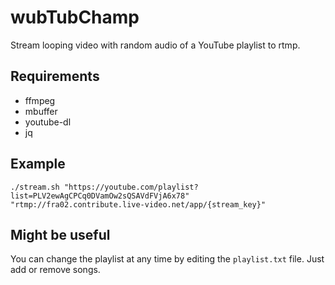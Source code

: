 # wubTubChamp

Stream looping video with random audio of a YouTube playlist to rtmp.

## Requirements

* ffmpeg
* mbuffer
* youtube-dl
* jq

## Example

```
./stream.sh "https://youtube.com/playlist?list=PLV2ewAgCPCq0DVamOw2sQSAVdFVjA6x78" "rtmp://fra02.contribute.live-video.net/app/{stream_key}"
```

## Might be useful

You can change the playlist at any time by editing the `playlist.txt` file. Just add or remove songs.